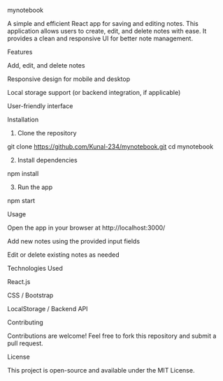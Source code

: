 
 mynotebook

A simple and efficient React app for saving and editing notes. This application allows users to create, edit, and delete notes with ease. It provides a clean and responsive UI for better note management.

Features

Add, edit, and delete notes

Responsive design for mobile and desktop

Local storage support (or backend integration, if applicable)

User-friendly interface


Installation

1. Clone the repository

git clone https://github.com/Kunal-234/mynotebook.git
cd mynotebook


2. Install dependencies

npm install


3. Run the app

npm start



Usage

Open the app in your browser at http://localhost:3000/

Add new notes using the provided input fields

Edit or delete existing notes as needed


Technologies Used

React.js

CSS / Bootstrap

LocalStorage / Backend API


Contributing

Contributions are welcome! Feel free to fork this repository and submit a pull request.

License

This project is open-source and available under the MIT License.